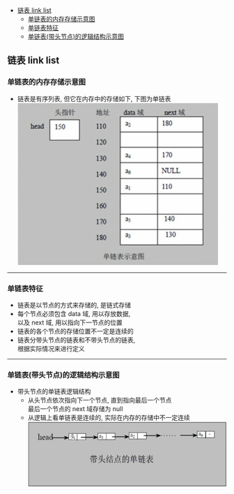 <!-- TOC -->

- [链表 link list](#%E9%93%BE%E8%A1%A8-link-list)
    - [单链表的内存存储示意图](#%E5%8D%95%E9%93%BE%E8%A1%A8%E7%9A%84%E5%86%85%E5%AD%98%E5%AD%98%E5%82%A8%E7%A4%BA%E6%84%8F%E5%9B%BE)
    - [单链表特征](#%E5%8D%95%E9%93%BE%E8%A1%A8%E7%89%B9%E5%BE%81)
    - [单链表(带头节点)的逻辑结构示意图](#%E5%8D%95%E9%93%BE%E8%A1%A8%E5%B8%A6%E5%A4%B4%E8%8A%82%E7%82%B9%E7%9A%84%E9%80%BB%E8%BE%91%E7%BB%93%E6%9E%84%E7%A4%BA%E6%84%8F%E5%9B%BE)

<!-- /TOC -->
## 链表 link list
### 单链表的内存存储示意图
- 链表是有序列表, 但它在内存中的存储如下, 下图为单链表  
  ![单链表存储](../99.images/2020-04-18-22-53-00.png)

****
### 单链表特征  
- 链表是以节点的方式来存储的, 是链式存储  
- 每个节点必须包含 data 域, 用以存放数据,  
  以及 next 域, 用以指向下一节点的位置  
- 链表的各个节点的存储位置不一定是连续的
- 链表分带头节点的链表和不带头节点的链表,  
  根据实际情况来进行定义

****
### 单链表(带头节点)的逻辑结构示意图
- 带头节点的单链表逻辑结构  
  - 从头节点依次指向下一个节点, 直到指向最后一个节点  
  最后一个节点的 next 域存储为 null  
  - 从逻辑上看单链表是连续的, 实际在内存的存储中不一定连续
  ![单链表逻辑结构](../99.images/2020-04-18-23-11-04.png)